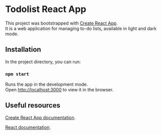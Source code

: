 # Todolist React App

This project was bootstrapped with [Create React App](https://github.com/facebook/create-react-app).\
It is a web application for managing to-do lists, available in light and dark mode.

## Installation

In the project directory, you can run:

### `npm start`

Runs the app in the development mode.\
Open [http://localhost:3000](http://localhost:3000) to view it in the browser.


## Useful resources
[Create React App documentation](https://facebook.github.io/create-react-app/docs/getting-started).

[React documentation](https://reactjs.org/).
